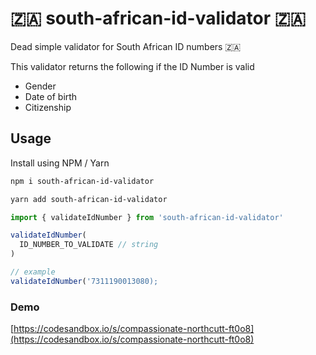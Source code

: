 # 🇿🇦 south-african-id-validator 🇿🇦

Dead simple validator for South African ID numbers 🇿🇦

This validator returns the following if the ID Number is valid

- Gender
- Date of birth
- Citizenship

## Usage

Install using NPM / Yarn

```bash
npm i south-african-id-validator
```

```bash
yarn add south-african-id-validator
```

```js
import { validateIdNumber } from 'south-african-id-validator'

validateIdNumber(
  ID_NUMBER_TO_VALIDATE // string
)

// example
validateIdNumber('7311190013080);
```

### Demo

[https://codesandbox.io/s/compassionate-northcutt-ft0o8](https://codesandbox.io/s/compassionate-northcutt-ft0o8)
